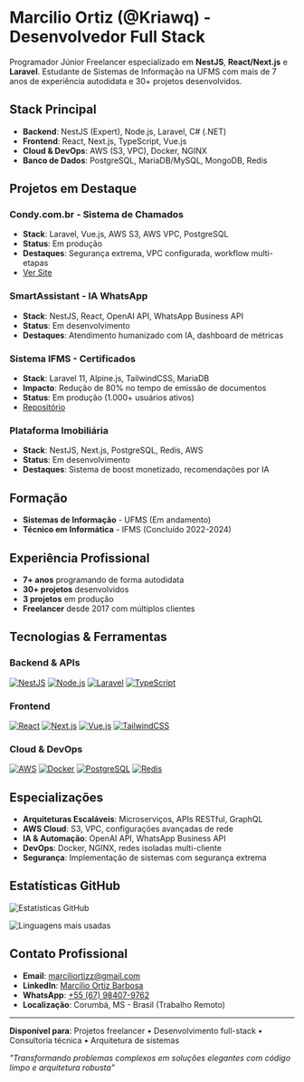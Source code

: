 # Marcilio Ortiz (@Kriawq) - Desenvolvedor Full Stack

Programador Júnior Freelancer especializado em **NestJS**, **React/Next.js** e **Laravel**. Estudante de Sistemas de Informação na UFMS com mais de 7 anos de experiência autodidata e 30+ projetos desenvolvidos.

## Stack Principal

- **Backend**: NestJS (Expert), Node.js, Laravel, C# (.NET)
- **Frontend**: React, Next.js, TypeScript, Vue.js
- **Cloud & DevOps**: AWS (S3, VPC), Docker, NGINX
- **Banco de Dados**: PostgreSQL, MariaDB/MySQL, MongoDB, Redis

## Projetos em Destaque

### Condy.com.br - Sistema de Chamados
- **Stack**: Laravel, Vue.js, AWS S3, AWS VPC, PostgreSQL
- **Status**: Em produção
- **Destaques**: Segurança extrema, VPC configurada, workflow multi-etapas
- [Ver Site](https://condy.com.br)

### SmartAssistant - IA WhatsApp
- **Stack**: NestJS, React, OpenAI API, WhatsApp Business API
- **Status**: Em desenvolvimento
- **Destaques**: Atendimento humanizado com IA, dashboard de métricas

### Sistema IFMS - Certificados
- **Stack**: Laravel 11, Alpine.js, TailwindCSS, MariaDB
- **Impacto**: Redução de 80% no tempo de emissão de documentos
- **Status**: Em produção (1.000+ usuários ativos)
- [Repositório](https://github.com/KriawqZero/IFMS-Sistema_CargaHoraria)

### Plataforma Imobiliária
- **Stack**: NestJS, Next.js, PostgreSQL, Redis, AWS
- **Status**: Em desenvolvimento
- **Destaques**: Sistema de boost monetizado, recomendações por IA

## Formação

- **Sistemas de Informação** - UFMS (Em andamento)
- **Técnico em Informática** - IFMS (Concluído 2022-2024)

## Experiência Profissional

- **7+ anos** programando de forma autodidata
- **30+ projetos** desenvolvidos
- **3 projetos** em produção
- **Freelancer** desde 2017 com múltiplos clientes

## Tecnologias & Ferramentas

### Backend & APIs
[![NestJS](https://img.shields.io/badge/NestJS-E0234E?logo=nestjs&logoColor=white)](#)
[![Node.js](https://img.shields.io/badge/Node.js-339933?logo=nodedotjs&logoColor=white)](#)
[![Laravel](https://img.shields.io/badge/Laravel-FF2D20?logo=laravel&logoColor=white)](#)
[![TypeScript](https://img.shields.io/badge/TypeScript-3178C6?logo=typescript&logoColor=white)](#)

### Frontend
[![React](https://img.shields.io/badge/React-61DAFB?logo=react&logoColor=black)](#)
[![Next.js](https://img.shields.io/badge/Next.js-000000?logo=nextdotjs&logoColor=white)](#)
[![Vue.js](https://img.shields.io/badge/Vue.js-4FC08D?logo=vuedotjs&logoColor=white)](#)
[![TailwindCSS](https://img.shields.io/badge/Tailwind_CSS-06B6D4?logo=tailwind-css&logoColor=white)](#)

### Cloud & DevOps
[![AWS](https://img.shields.io/badge/AWS-232F3E?logo=amazon-aws&logoColor=white)](#)
[![Docker](https://img.shields.io/badge/Docker-2496ED?logo=docker&logoColor=white)](#)
[![PostgreSQL](https://img.shields.io/badge/PostgreSQL-4169E1?logo=postgresql&logoColor=white)](#)
[![Redis](https://img.shields.io/badge/Redis-DC382D?logo=redis&logoColor=white)](#)

## Especializações

- **Arquiteturas Escaláveis**: Microserviços, APIs RESTful, GraphQL
- **AWS Cloud**: S3, VPC, configurações avançadas de rede
- **IA & Automação**: OpenAI API, WhatsApp Business API
- **DevOps**: Docker, NGINX, redes isoladas multi-cliente
- **Segurança**: Implementação de sistemas com segurança extrema

## Estatísticas GitHub

![Estatísticas GitHub](https://github-readme-stats.vercel.app/api?username=KriawqZero&show_icons=true&theme=dark&hide_border=true&bg_color=0D1117&title_color=6366F1&icon_color=6366F1&text_color=E5E7EB)

![Linguagens mais usadas](https://github-readme-stats.vercel.app/api/top-langs/?username=KriawqZero&layout=compact&theme=dark&hide_border=true&bg_color=0D1117&title_color=6366F1&text_color=E5E7EB)

## Contato Profissional

- **Email**: marciliortizz@gmail.com
- **LinkedIn**: [Marcílio Ortiz Barbosa](https://www.linkedin.com/in/marc%C3%ADlio-ortiz-barbosa-7b5a35165/)
- **WhatsApp**: [+55 (67) 98407-9762](https://api.whatsapp.com/send?phone=5567984079762)
- **Localização**: Corumbá, MS - Brasil (Trabalho Remoto)

---

**Disponível para**: Projetos freelancer • Desenvolvimento full-stack • Consultoria técnica • Arquitetura de sistemas

*"Transformando problemas complexos em soluções elegantes com código limpo e arquitetura robusta"*
